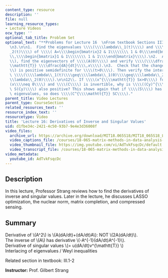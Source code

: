 ```yaml
---
content_type: resource
description: ''
file: null
learning_resource_types:
- Lecture Videos
ocw_type: ''
optional_tab_title: Problem Set
optional_text: "**Problems for Lecture 16  \nFrom textbook Sections III.1 - III.2**\n\
  \n3.\n\n1.  Find the eigenvalues \\\\(\\\\lambda\\_1(t)\\\\) and \\\\(\\\\lambda\\\
  _2(t)\\\\) of \\\\( A=\\\\begin{bmatrix}2 & 1\\\\\\\\ 1 & 0\\\\end{bmatrix}+ t\\\
  \\,\\\\begin{bmatrix}1 & 1\\\\\\\\ 1 & 1\\\\end{bmatrix}\\\\).\n2.  At \\\\(t=0\\\
  \\), find the eigenvectors of \\\\(A(0)\\\\) and verify \\\\(\\\\dfrac{d\\\\lambda}{dt}=y^{\\\
  \\mathtt{T}} \\\\dfrac{dA}{dt}\\\\,x\\\\).\n3.  Check that the change \\\\(A(t)-A(0)\\\
  \\) is positive semidefinite for \\\\(t>0\\\\). Then verify the interlacing law\
  \ \\\\(\\\\lambda\\_1(t)\\\\geq\\\\lambda\\_1(0)\\\\geq\\\\lambda\\_2(t)\\\\geq\\\
  \\lambda\\_2(0)\\\\).\n\n12\\. If \\\\(x^{\\\\mathtt{T}} Sx>0\\\\) for all \\\\\
  (x\\\\neq 0\\\\) and \\\\(C\\\\) is invertible, why is \\\\((Cy)^{\\\\mathtt{T}}\
  \ S(Cy)\\\\) also positive? This shows again that if \\\\(S\\\\) has all positive\
  \ eigenvalues, so does \\\\(C^{\\\\mathtt{T}} SC\\\\)."
parent_title: Video Lectures
parent_type: CourseSection
related_resources_text: ''
resource_index_text: ''
resourcetype: Video
title: 'Lecture 16: Derivatives of Inverse and Singular Values'
uid: d1fbe34c-2421-4c50-93b7-9e4e3d36008f
video_files:
  archive_url: https://archive.org/download/MIT18.065S18/MIT18_065S18_Lecture16_300k.mp4
  video_captions_file: /courses/18-065-matrix-methods-in-data-analysis-signal-processing-and-machine-learning-spring-2018/5e0f7b5ac9dd5260ad64c0e05c072b12_AdTvkFsqcDc.vtt
  video_thumbnail_file: https://img.youtube.com/vi/AdTvkFsqcDc/default.jpg
  video_transcript_file: /courses/18-065-matrix-methods-in-data-analysis-signal-processing-and-machine-learning-spring-2018/87d2bf2cf421d8afdf9c09a55291322e_AdTvkFsqcDc.pdf
video_metadata:
  youtube_id: AdTvkFsqcDc
---
```


Description
-----------

In this lecture, Professor Strang reviews how to find the derivatives of inverse and singular values. Later in the lecture, he discusses LASSO optimization, the nuclear norm, matrix completion, and compressed sensing.

Summary
-------

Derivative of \\(A^2\\) is \\(A(dA/dt)+(dA/dt)A\\): NOT \\(2A(dA/dt)\\).  
The inverse of \\(A\\) has derivative \\(-A^{-1}(dA/dt)A^{-1}\\).  
Derivative of singular values \\(= u(dA/dt)v^{\\mathtt{T}} \\)  
Interlacing of eigenvalues / Weyl inequalities

Related section in textbook: III.1-2

**Instructor:** Prof. Gilbert Strang